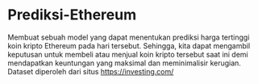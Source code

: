 # Prediksi-Ethereum
Membuat sebuah model yang dapat menentukan prediksi harga tertinggi koin kripto Ethereum pada hari tersebut. Sehingga, kita dapat mengambil keputusan untuk membeli atau menjual koin kripto tersebut saat ini demi mendapatkan keuntungan yang maksimal dan meminimalisir kerugian.
Dataset diperoleh dari situs https://investing.com/
